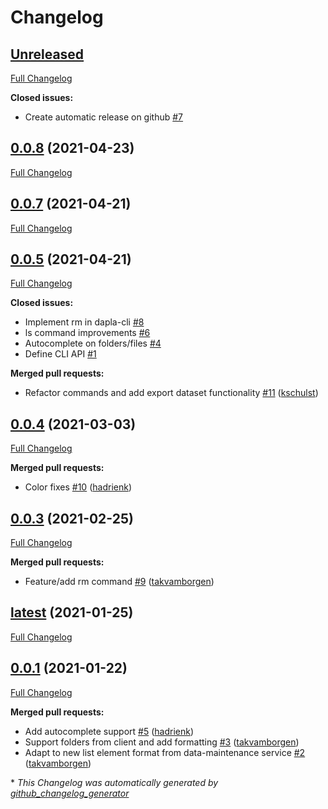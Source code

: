 # Changelog

## [Unreleased](https://github.com/statisticsnorway/dapla-cli/tree/HEAD)

[Full Changelog](https://github.com/statisticsnorway/dapla-cli/compare/0.0.8...HEAD)

**Closed issues:**

- Create automatic release on github [\#7](https://github.com/statisticsnorway/dapla-cli/issues/7)

## [0.0.8](https://github.com/statisticsnorway/dapla-cli/tree/0.0.8) (2021-04-23)

[Full Changelog](https://github.com/statisticsnorway/dapla-cli/compare/0.0.7...0.0.8)

## [0.0.7](https://github.com/statisticsnorway/dapla-cli/tree/0.0.7) (2021-04-21)

[Full Changelog](https://github.com/statisticsnorway/dapla-cli/compare/0.0.5...0.0.7)

## [0.0.5](https://github.com/statisticsnorway/dapla-cli/tree/0.0.5) (2021-04-21)

[Full Changelog](https://github.com/statisticsnorway/dapla-cli/compare/0.0.4...0.0.5)

**Closed issues:**

- Implement rm in dapla-cli [\#8](https://github.com/statisticsnorway/dapla-cli/issues/8)
- ls command improvements [\#6](https://github.com/statisticsnorway/dapla-cli/issues/6)
- Autocomplete on folders/files [\#4](https://github.com/statisticsnorway/dapla-cli/issues/4)
- Define CLI API [\#1](https://github.com/statisticsnorway/dapla-cli/issues/1)

**Merged pull requests:**

- Refactor commands and add export dataset functionality [\#11](https://github.com/statisticsnorway/dapla-cli/pull/11) ([kschulst](https://github.com/kschulst))

## [0.0.4](https://github.com/statisticsnorway/dapla-cli/tree/0.0.4) (2021-03-03)

[Full Changelog](https://github.com/statisticsnorway/dapla-cli/compare/0.0.3...0.0.4)

**Merged pull requests:**

- Color fixes [\#10](https://github.com/statisticsnorway/dapla-cli/pull/10) ([hadrienk](https://github.com/hadrienk))

## [0.0.3](https://github.com/statisticsnorway/dapla-cli/tree/0.0.3) (2021-02-25)

[Full Changelog](https://github.com/statisticsnorway/dapla-cli/compare/latest...0.0.3)

**Merged pull requests:**

- Feature/add rm command [\#9](https://github.com/statisticsnorway/dapla-cli/pull/9) ([takvamborgen](https://github.com/takvamborgen))

## [latest](https://github.com/statisticsnorway/dapla-cli/tree/latest) (2021-01-25)

[Full Changelog](https://github.com/statisticsnorway/dapla-cli/compare/0.0.1...latest)

## [0.0.1](https://github.com/statisticsnorway/dapla-cli/tree/0.0.1) (2021-01-22)

[Full Changelog](https://github.com/statisticsnorway/dapla-cli/compare/204cb776e53a022de5a473b973ed3e1a4643d2bd...0.0.1)

**Merged pull requests:**

- Add autocomplete support [\#5](https://github.com/statisticsnorway/dapla-cli/pull/5) ([hadrienk](https://github.com/hadrienk))
- Support folders from client and add formatting [\#3](https://github.com/statisticsnorway/dapla-cli/pull/3) ([takvamborgen](https://github.com/takvamborgen))
- Adapt to new list element format from data-maintenance service [\#2](https://github.com/statisticsnorway/dapla-cli/pull/2) ([takvamborgen](https://github.com/takvamborgen))



\* *This Changelog was automatically generated by [github_changelog_generator](https://github.com/github-changelog-generator/github-changelog-generator)*
